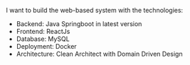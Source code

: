 I want to build the web-based system with the technologies:
- Backend: Java Springboot in latest version
- Frontend: ReactJs
- Database: MySQL
- Deployment: Docker
- Architecture: Clean Architect with Domain Driven Design